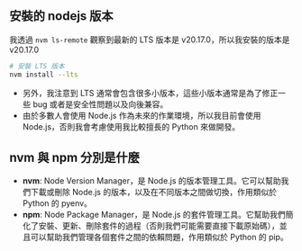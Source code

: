 ## 安裝的 nodejs 版本

我透過 `nvm ls-remote` 觀察到最新的 LTS 版本是 v20.17.0，所以我安裝的版本是 v20.17.0

```bash
# 安裝 LTS 版本
nvm install --lts
```

- 另外，我注意到 LTS 通常會包含很多小版本，這些小版本通常是為了修正一些 bug 或者是安全性問題以及向後兼容。
- 由於多數人會使用 Node.js 作為未來的作業環境，所以我目前會使用 Node.js，否則我會考慮使用我比較擅長的 Python 來做開發。

## nvm 與 npm 分別是什麼

- **nvm**: Node Version Manager，是 Node.js 的版本管理工具。它可以幫助我們下載或刪除 Node.js 的版本，以及在不同版本之間做切換，作用類似於 Python 的 pyenv。
- **npm**: Node Package Manager，是 Node.js 的套件管理工具。它幫助我們簡化了安裝、更新、刪除套件的過程（否則我們可能需要直接下載原始碼），並且可以幫助我們管理各個套件之間的依賴問題，作用類似於 Python 的 pip。
